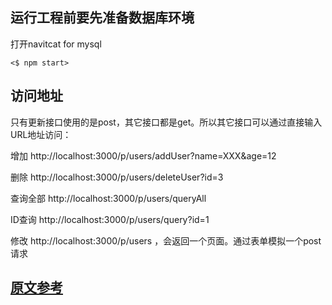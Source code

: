 运行工程前要先准备数据库环境
----
打开navitcat for mysql

`<$ npm start>`

访问地址
----
只有更新接口使用的是post，其它接口都是get。所以其它接口可以通过直接输入URL地址访问：

增加 http://localhost:3000/p/users/addUser?name=XXX&age=12

删除 http://localhost:3000/p/users/deleteUser?id=3

查询全部 http://localhost:3000/p/users/queryAll  	

ID查询 http://localhost:3000/p/users/query?id=1

修改 http://localhost:3000/p/users ，会返回一个页面。通过表单模拟一个post请求

<a href="http://www.alloyteam.com/2015/03/sexpressmysql/?utm_source=tuicool&utm_medium=referral" target="_blank">原文参考</a>
----